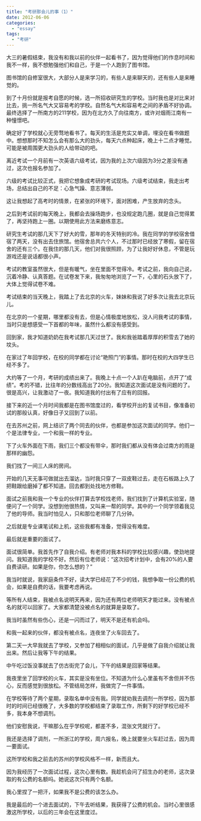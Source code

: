 ```yaml
---
title: "考研那会儿的事（1）"
date: 2012-06-06
categories: 
  - "essay"
tags: 
  - "考研"
---
```


大三的暑假结束，我没有和我以前的伙伴一起看书了，因为觉得他们的作息时间和我不一样，我不想勉强他们和自己，于是一个人跑到了图书馆。

图书馆的自修室很大，大部分人是来学习的，有些人是来聊天的，还有些人是来睡觉的。

到了十月份就是报考自愿的时候，选一所招收研究生的学校。当时我也是对比来对比去，挑一所名气大又容易考的学校。自然名气大和容易考之间的矛盾不好协调。最终选择了一所南方的211学校，因为在北方久了向往南方，或许对烟雨江南有一种憧憬吧。

确定好了学校就心无旁骛地看书了。每天的生活是充实又单调，埋没在看书做题中。想想那时不知怎么会有那么大的劲头，每天六点种起床，晚上十二点才睡觉。可能是被周围更大劲头的人给带动的吧。

离近考试一个月前有一次英语六级考试，因为我的上次六级因为3分之差没有通过，这次也报名参加了。

六级的考试比较正式，我把它想象成考研的考试现场。六级考试结束，我走出考场，总结出自己的不足：心急气躁、意志薄弱。

这让我想起了高考时的情景，在紧张的环境下，面对困难，产生放弃的念头。

之后到考试前的每天晚上，我都会去操场跑步，也没规定跑几圈，就是自己觉得累了，再坚持跑上一圈。以期使用此方法来磨练意志。

研究生考试的那几天下了好大的雪，那年的冬天特别的冷。我在同学的学校宿舍借宿了两天，没有出去住旅馆。他宿舍总共六个人，不过那时已经放了寒假，留在宿舍的还有三个。在我住的那几天，他们对我很照顾，为了让我好好休息，不管是玩游戏还是说话都很小声。

考试的教室虽然很大，但是有暖气，坐在里面不觉得冷。考试之前，我向自己说，沉着冷静、认真答题。在试卷发下来，我匆匆地浏览了一下，心里的石头放下了，大体上觉得试卷不难。

考试结束的当天晚上，我踏上了去北京的火车，妹妹和我说了好多次让我去北京玩儿。

在北京的一个星期，哪里都没有去，但是心情极度地放松，没人问我考试的事情，当时只是想感受一下首都的年味，虽然什么都没有感受到。

回到家，我才知道奶奶在我考试那几天过世了。我和我爸踏着厚厚的积雪去了她的坟头。

在家过了年回学校，在校的同学都在讨论“艳照门”的事情。那时在校的大四学生已经不多了。

大约等了一个月，考研的成绩出来了。我晚上十点一个人趴在电脑前，点开了“成绩”。考的不错，比往年的分数线高出了20分。我知道这次面试是没有问题的了。很是高兴，让我激动了一夜。我知道我的付出有了应有的回报。

接下来的近一个月时间我都是在图书馆度过的，看学校开出的复试书目，像准备初试的那般认真，好像日子又回到了以前。

在去苏州之前，网上结识了两个同去的伙伴，也都是参加这次面试的同学。他们一个是法律专业，一个和我一样的专业。

下了火车外面在下雨，我们三个都没有带伞，那时我们都从没有体会过南方的雨是那样的幽怨。

我们找了一间三人床的房间。

开始的几天无事可做就出去溜达，当时我只穿了一双皮鞋过去，走在石板路上久了把鞋跟给磨掉了都不知道。回去都到处找地方修鞋。

面试之前我和我一个专业的伙伴打算去学校找老师，我们找到了计算机实验室，随便问了一个同学。没想到他很热情，又叫来一帮的同学。其中的一个同学领着我见了他的导师。我当时怕见人，只和那位老师聊了几分钟。

之后就是专业课笔试和上机，这些我都有准备，觉得没有难度。

最后就是重要的面试了。

面试很简单。我首先作了自我介绍。有老师对我本科的学校比较感兴趣，使劲地提问。我知道我的学校不好。然后有位老师说：“这次招考计划中，会有20%的人要自费读研。如果是你，你怎么想的？”

我当时就说，我家庭条件不好，读大学已经花了不少的钱，我想争取一份公费的机会，如果是自费的话，我要考虑再说。

等所有人结束，我被点名说明天再来，因为还有两位老师明天才能过来。没有被点名的就可以回家了。大家都清楚没被点名的就算是录取了。

我当时虽然有些伤心，还是一闪而过了，明天不是还有机会吗。

和我一起来的伙伴，都没有被点名，连夜坐了火车回去了。

第二天一大早我就去了学校，又参加了相相似的面试，几乎是做了自我介绍就让我出来。然后让我等下午的结果。

中午吃过饭没事就去了仿古街完了会儿，下午的结果是回家等结果。

我夜里坐了回学校的火车，其实是没有坐位。不知道为什么心里虽有不舍但并不伤心，反而感觉到很放松。不管结局怎样，我做完了一件事情。

在学校等待了两个星期，录取名单中没有我。同学就劝我去调剂一所学校，因为那时的时间已经很晚了，大多数的学校都结束了录取工作，所剩下的好学校已经不多，我本身不想调剂。

他们安慰我说，干嘛那么在乎学校呢，都差不多，混张文凭就行了。

我还是选择了调剂，一所浙江的学校，周六报名，晚上就要坐火车赶过去，因为周一要面试。

这所学校和我之前去的苏州的学校风格不一样，新而且大。

因为我经历了一次面试过程，这次心里有数。我趁机会问了招生办的老师，这次录取的有公费的名额吗。她说这次只有两个名额。

我心里捏了一把汗，如果我不是公费的该怎么办。

我是最后的一个进去面试的，下午去听结果，我获得了公费的机会。当时心里很感激这所学校，以后的三年会在这里度过。
